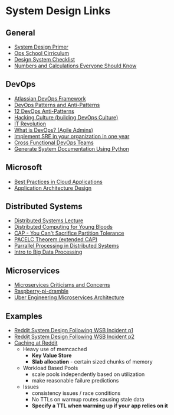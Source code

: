 # System Design Links #

## General ##

- [System Design Primer](https://github.com/donnemartin/system-design-primer)
- [Ops School Cirriculum](https://www.opsschool.org/)
- [Design System Checklist](https://www.designsystemchecklist.com/)
- [Numbers and Calculations Everyone Should Know](http://www.cs.cornell.edu/projects/ladis2009/talks/dean-keynote-ladis2009.pdf) 

## DevOps ##

- [Atlassian DevOps Framework](https://www.atlassian.com/devops/frameworks)
- [DevOps Patterns and Anti-Patterns](http://web.devopstopologies.com/)
- [12 DevOps Anti-Patterns](https://www.devopsgroup.com/blog/twelve-devops-anti-patterns/)
- [Hacking Culture (building DevOps Culture)](https://www.slideshare.net/jesserobbins/cloud-expo-jesserobbinsopscode20130129b)
- [IT Revolution](https://itrevolution.com/)
- [What is DevOps? (Agile Admins)](https://theagileadmin.com/what-is-devops/)
- [Implement SRE in your organization in one year](https://medium.com/site-reliability-engineering-leadership/how-to-implement-sre-in-your-organization-f103b30b1747) 
- [Cross Functional DevOps Teams](https://caylent.com/devops-handbook-part-2-defining-devops-teams)
- [Generate System Documentation Using Python](https://github.com/mingrammer/diagrams)
  
## Microsoft ##

- [Best Practices in Cloud Applications](https://docs.microsoft.com/en-us/azure/architecture/best-practices/index-best-practices)
- [Application Architecture Design](https://docs.microsoft.com/en-us/azure/architecture/guide/)

## Distributed Systems ##

- [Distributed Systems Lecture](https://www.youtube.com/playlist?list=PLeKd45zvjcDFUEv_ohr_HdUFe97RItdiB)
- [Distributed Computing for Young Bloods](https://www.somethingsimilar.com/2013/01/14/notes-on-distributed-systems-for-young-bloods/)
- [CAP - You Can't Sacrifice Partition Tolerance](https://codahale.com/you-cant-sacrifice-partition-tolerance/)
- [PACELC Theorem (extended CAP)](https://en.wikipedia.org/wiki/PACELC_theorem)
- [Parrallel Processing in Distributed Systems](https://heather.miller.am/teaching/cs212/slides/week19-scaled.pdf)
- [Intro to Big Data Processing](http://www.eli.sdsu.edu/courses/spring20/cs696/notes/D02BigDataIntro.pdf)

## Microservices ##

- [Microservices Criticisms and Concerns](https://en.wikipedia.org/wiki/Microservices#Criticism_and_concerns)
- [Raspberry-pi-dramble](https://github.com/geerlingguy/raspberry-pi-dramble)
- [Uber Engineering Microservices Architecture](https://eng.uber.com/microservice-architecture/)

## Examples ##

- [Reddit System Design Following WSB Incident p1](https://www.reddit.com/r/RedditEng/comments/o4yb4z/rwallstreetbets_incident_anthology_more_data_more/)
- [Reddit System Design Following WSB Incident p2](https://www.reddit.com/r/RedditEng/comments/o4ygp0/rwallstreetbets_incident_anthology_what_worked/)
- [Caching at Reddit](https://redditblog.com/2017/01/17/caching-at-reddit/)
  - Heavy use of memcached
    - **Key Value Store**
    - **Slab allocation** - certain sized chunks of memory
  - Workload Based Pools
    - scale pools independently based on utilization
    - make reasonable failure predictions
  - Issues
    - consistency issues / race conditions
    - No TTLs on warmup routes causing stale data
    - **Specify a TTL when warming up if your app relies on it**
